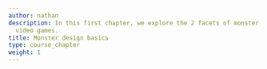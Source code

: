 ```yaml
---
author: nathan
description: In this first chapter, we explore the 2 facets of monster design for
  video games.
title: Monster design basics
type: course_chapter
weight: 1
---
```

